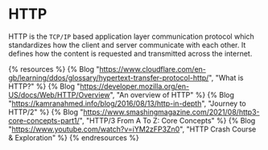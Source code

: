 # HTTP

HTTP is the `TCP/IP` based application layer communication protocol which standardizes how the client and server communicate with each other. It defines how the content is requested and transmitted across the internet.

{% resources %}
  {% Blog "https://www.cloudflare.com/en-gb/learning/ddos/glossary/hypertext-transfer-protocol-http/", "What is HTTP?" %}
  {% Blog "https://developer.mozilla.org/en-US/docs/Web/HTTP/Overview", "An overview of HTTP" %}
  {% Blog "https://kamranahmed.info/blog/2016/08/13/http-in-depth", "Journey to HTTP/2" %}
  {% Blog "https://www.smashingmagazine.com/2021/08/http3-core-concepts-part1/", "HTTP/3 From A To Z: Core Concepts" %}
  {% Blog "https://www.youtube.com/watch?v=iYM2zFP3Zn0", "HTTP Crash Course & Exploration" %}
{% endresources %}
